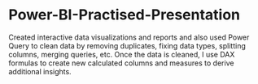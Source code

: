 # Power-BI-Practised-Presentation
Created interactive data visualizations and reports and also used Power Query to clean data by removing duplicates, fixing data types, splitting columns, merging queries, etc. Once the data is cleaned, I use DAX formulas to create new calculated columns and measures to derive additional insights.
